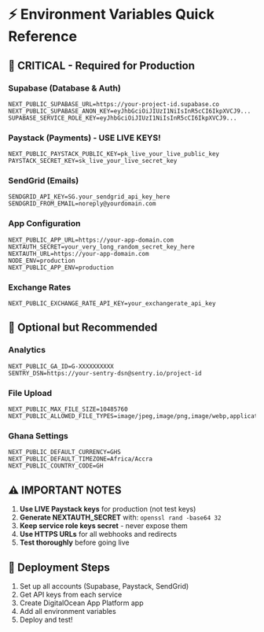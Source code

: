 # ⚡ Environment Variables Quick Reference

## 🚨 **CRITICAL - Required for Production**

### Supabase (Database & Auth)
```
NEXT_PUBLIC_SUPABASE_URL=https://your-project-id.supabase.co
NEXT_PUBLIC_SUPABASE_ANON_KEY=eyJhbGciOiJIUzI1NiIsInR5cCI6IkpXVCJ9...
SUPABASE_SERVICE_ROLE_KEY=eyJhbGciOiJIUzI1NiIsInR5cCI6IkpXVCJ9...
```

### Paystack (Payments) - USE LIVE KEYS!
```
NEXT_PUBLIC_PAYSTACK_PUBLIC_KEY=pk_live_your_live_public_key
PAYSTACK_SECRET_KEY=sk_live_your_live_secret_key
```

### SendGrid (Emails)
```
SENDGRID_API_KEY=SG.your_sendgrid_api_key_here
SENDGRID_FROM_EMAIL=noreply@yourdomain.com
```

### App Configuration
```
NEXT_PUBLIC_APP_URL=https://your-app-domain.com
NEXTAUTH_SECRET=your_very_long_random_secret_key_here
NEXTAUTH_URL=https://your-app-domain.com
NODE_ENV=production
NEXT_PUBLIC_APP_ENV=production
```

### Exchange Rates
```
NEXT_PUBLIC_EXCHANGE_RATE_API_KEY=your_exchangerate_api_key
```

## 🔧 **Optional but Recommended**

### Analytics
```
NEXT_PUBLIC_GA_ID=G-XXXXXXXXXX
SENTRY_DSN=https://your-sentry-dsn@sentry.io/project-id
```

### File Upload
```
NEXT_PUBLIC_MAX_FILE_SIZE=10485760
NEXT_PUBLIC_ALLOWED_FILE_TYPES=image/jpeg,image/png,image/webp,application/pdf
```

### Ghana Settings
```
NEXT_PUBLIC_DEFAULT_CURRENCY=GHS
NEXT_PUBLIC_DEFAULT_TIMEZONE=Africa/Accra
NEXT_PUBLIC_COUNTRY_CODE=GH
```

## ⚠️ **IMPORTANT NOTES**

1. **Use LIVE Paystack keys** for production (not test keys)
2. **Generate NEXTAUTH_SECRET** with: `openssl rand -base64 32`
3. **Keep service role keys secret** - never expose them
4. **Use HTTPS URLs** for all webhooks and redirects
5. **Test thoroughly** before going live

## 🚀 **Deployment Steps**

1. Set up all accounts (Supabase, Paystack, SendGrid)
2. Get API keys from each service
3. Create DigitalOcean App Platform app
4. Add all environment variables
5. Deploy and test!
